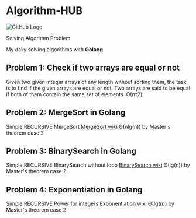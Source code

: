 # Algorithm-HUB
![GitHub Logo](https://raw.githubusercontent.com/Mhdaan/Algorithm-HUB/main/img/logo.png)

Solving Algorithm Problem

My daily solving algorithms with **Golang**
## Problem 1: Check if two arrays are equal or not 
Given two given integer arrays of any length without sorting them, the task is to find if the given arrays are equal or not. Two arrays are said to be equal if both of them contain the same set of elements. O(n^2)
## Problem 2: MergeSort in Golang
Simple RECURSIVE MergeSort [MergeSort wiki](https://en.wikipedia.org/wiki/Merge_sort) Θ(nlg(n)) by Master's theorem case 2
## Problem 3: BinarySearch in Golang
Simple RECURSIVE BinarySearch without loop [BinarySearch wiki](https://en.wikipedia.org/wiki/Binary_search_algorithm) Θ(lg(n)) by Master's theorem case 2
## Problem 4: Exponentiation in Golang
Simple RECURSIVE Power for integers [Exponentiation wiki](https://en.wikipedia.org/wiki/Exponentiation) Θ(lg(n)) by Master's theorem case 2